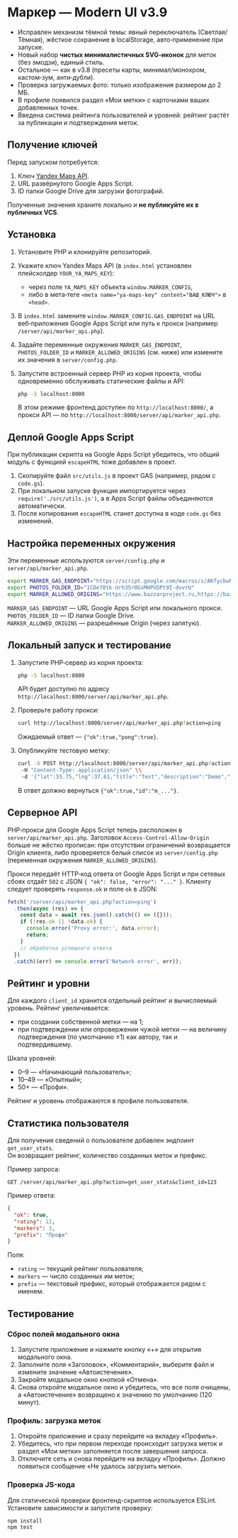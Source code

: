 # Маркер — Modern UI v3.9
- Исправлен механизм тёмной темы: явный переключатель (Светлая/Тёмная), жёсткое сохранение в localStorage, авто‑применение при запуске.
- Новый набор **чистых минималистичных SVG‑иконок** для меток (без эмодзи), единый стиль.
- Остальное — как в v3.8 (пресеты карты, минимал/монохром, кастом‑зум, анти‑дубли).
- Проверка загружаемых фото: только изображения размером до 2 МБ.
- В профиле появился раздел «Мои метки» с карточками ваших добавленных точек.
- Введена система рейтинга пользователей и уровней: рейтинг растёт за публикации и подтверждения меток.

## Получение ключей

Перед запуском потребуется:

1. Ключ [Yandex Maps API](https://developer.tech.yandex.ru/).
2. URL развёрнутого Google Apps Script.
3. ID папки Google Drive для загрузки фотографий.

Полученные значения храните локально и **не публикуйте их в публичных VCS**.

## Установка

1. Установите PHP и клонируйте репозиторий.
2. Укажите ключ Yandex Maps API (в `index.html` установлен плейсхолдер `YOUR_YA_MAPS_KEY`):
   - через поле `YA_MAPS_KEY` объекта `window.MARKER_CONFIG`,
   - либо в мета‑теге `<meta name="ya-maps-key" content="ВАШ_КЛЮЧ">` в `<head>`.
3. В `index.html` замените `window.MARKER_CONFIG.GAS_ENDPOINT` на URL веб‑приложения Google Apps Script или путь к прокси (например `/server/api/marker_api.php`).
4. Задайте переменные окружения `MARKER_GAS_ENDPOINT`, `PHOTOS_FOLDER_ID` и `MARKER_ALLOWED_ORIGINS` (см. ниже) или измените их значения в `server/config.php`.
5. Запустите встроенный сервер PHP из корня проекта, чтобы одновременно обслуживать статические файлы и API:

   ```bash
   php -S localhost:8000
   ```

   В этом режиме фронтенд доступен по `http://localhost:8000/`, а прокси API — по `http://localhost:8000/server/api/marker_api.php`.

## Деплой Google Apps Script

При публикации скрипта на Google Apps Script убедитесь, что общий модуль с функцией `escapeHTML` тоже добавлен в проект.

1. Скопируйте файл `src/utils.js` в проект GAS (например, рядом с `code.gs`).
2. При локальном запуске функция импортируется через `require('./src/utils.js')`, а в Apps Script файлы объединяются автоматически.
3. После копирования `escapeHTML` станет доступна в коде `code.gs` без изменений.

## Настройка переменных окружения

Эти переменные используются `server/config.php` и `server/api/marker_api.php`.

```bash
export MARKER_GAS_ENDPOINT="https://script.google.com/macros/s/AKfycbwhBNyiokWlf6ifcD7sG0oOhU_xFIQrGBW8ZBDpZa_PmyGdYlQ0HRN0Zqgrn2em6CgSWA/exec"
export PHOTOS_FOLDER_ID="1CDe78tk-Urh35r0GxMHPVDPt9I-dvvrU"
export MARKER_ALLOWED_ORIGINS="https://www.bazzarproject.ru,https://bazzarproject.ru,http://localhost:8000"
```

`MARKER_GAS_ENDPOINT` — URL Google Apps Script или локального прокси.  
`PHOTOS_FOLDER_ID` — ID папки Google Drive.  
`MARKER_ALLOWED_ORIGINS` — разрешённые Origin (через запятую).

## Локальный запуск и тестирование

1. Запустите PHP‑сервер из корня проекта:

   ```bash
   php -S localhost:8000
   ```

   API будет доступно по адресу `http://localhost:8000/server/api/marker_api.php`.

2. Проверьте работу прокси:

   ```bash
   curl http://localhost:8000/server/api/marker_api.php?action=ping
   ```

   Ожидаемый ответ — `{"ok":true,"pong":true}`.

3. Опубликуйте тестовую метку:

   ```bash
   curl -X POST http://localhost:8000/server/api/marker_api.php?action=add_marker \\
    -H "Content-Type: application/json" \\
    -d '{"lat":55.75,"lng":37.61,"title":"Test","description":"Demo","author":"local","client_id":"debug"}'
   ```

   В ответ должно вернуться `{"ok":true,"id":"m_..."}`.
## Серверное API

PHP‑прокси для Google Apps Script теперь расположен в `server/api/marker_api.php`.
Заголовок `Access-Control-Allow-Origin` больше не жёстко прописан: при отсутствии ограничений возвращается Origin клиента, либо проверяется белый список из `server/config.php` (переменная окружения `MARKER_ALLOWED_ORIGINS`).

Прокси передаёт HTTP‑код ответа от Google Apps Script и при сетевых сбоях отдаёт `502` с JSON `{ "ok": false, "error": "..." }`.
Клиенту следует проверять `response.ok` и поле `ok` в JSON:

```js
fetch('/server/api/marker_api.php?action=ping')
  .then(async (res) => {
    const data = await res.json().catch(() => ({}));
    if (!res.ok || !data.ok) {
      console.error('Proxy error:', data.error);
      return;
    }
    // обработка успешного ответа
  })
  .catch((err) => console.error('Network error', err));
```

## Рейтинг и уровни

Для каждого `client_id` хранится отдельный рейтинг и вычисляемый уровень.
Рейтинг увеличивается:

- при создании собственной метки — на 1;
- при подтверждении или опровержении чужой метки — на величину подтверждения (по умолчанию ±1) как автору, так и подтвердившему.

Шкала уровней:

- 0–9 — «Начинающий пользователь»;
- 10–49 — «Опытный»;
- 50+ — «Профи».

Рейтинг и уровень отображаются в профиле пользователя.

## Статистика пользователя

Для получения сведений о пользователе добавлен эндпоинт `get_user_stats`.  
Он возвращает рейтинг, количество созданных меток и префикс.

Пример запроса:

```
GET /server/api/marker_api.php?action=get_user_stats&client_id=123
```

Пример ответа:

```json
{
  "ok": true,
  "rating": 12,
  "markers": 3,
  "prefix": "Профи"
}
```

Поля:

- `rating` — текущий рейтинг пользователя;
- `markers` — число созданных им меток;
- `prefix` — текстовый префикс, который отображается рядом с именем.

## Тестирование

### Сброс полей модального окна

1. Запустите приложение и нажмите кнопку «+» для открытия модального окна.
2. Заполните поля «Заголовок», «Комментарий», выберите файл и измените значение «Автоистечение».
3. Закройте модальное окно кнопкой «Отмена».
4. Снова откройте модальное окно и убедитесь, что все поля очищены, а «Автоистечение» возвращено к значению по умолчанию (120 минут).

### Профиль: загрузка меток

1. Откройте приложение и сразу перейдите на вкладку «Профиль».
2. Убедитесь, что при первом переходе происходит загрузка меток и раздел «Мои метки» заполняется после завершения запроса.
3. Отключите сеть и снова перейдите на вкладку «Профиль». Должно появиться сообщение «Не удалось загрузить метки».

### Проверка JS-кода

Для статической проверки фронтенд-скриптов используется ESLint.
Установите зависимости и запустите проверку:

```bash
npm install
npm test
```
